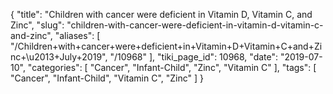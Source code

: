 {
    "title": "Children with cancer were deficient in Vitamin D, Vitamin C, and Zinc",
    "slug": "children-with-cancer-were-deficient-in-vitamin-d-vitamin-c-and-zinc",
    "aliases": [
        "/Children+with+cancer+were+deficient+in+Vitamin+D+Vitamin+C+and+Zinc+\u2013+July+2019",
        "/10968"
    ],
    "tiki_page_id": 10968,
    "date": "2019-07-10",
    "categories": [
        "Cancer",
        "Infant-Child",
        "Zinc",
        "Vitamin C"
    ],
    "tags": [
        "Cancer",
        "Infant-Child",
        "Vitamin C",
        "Zinc"
    ]
}